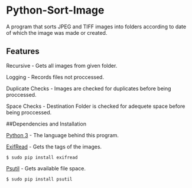 # Python-Sort-Image
A program that sorts JPEG and TIFF images into folders according to date of which the image was made or created.

## Features

Recursive - Gets all images from given folder.

Logging - Records files not proccessed.

Duplicate Checks - Images are checked for duplicates before being proccessed.

Space Checks - Destination Folder is checked for adequete space before being proccessed.

##Dependencies and Installation

[Python 3](https://www.python.org/downloads) - The language behind this program.


[ExifRead](https://pypi.python.org/pypi/ExifRead) - Gets the tags of the images.

```
$ sudo pip install exifread
```

[Psutil](https://pypi.python.org/pypi/psutil) - Gets available file space.

```
$ sudo pip install psutil
```
